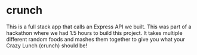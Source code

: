 # crunch
This is a full stack app that calls an Express API we built. This was part of a hackathon where we had 1.5 hours to build this project. It takes multiple different random foods and mashes them together to give you what your Crazy Lunch (crunch) should be!
